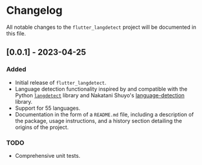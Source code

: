 # Changelog

All notable changes to the `flutter_langdetect` project will be documented in this file.

## [0.0.1] - 2023-04-25

### Added

- Initial release of `flutter_langdetect`.
- Language detection functionality inspired by and compatible with the Python [`langdetect`](https://github.com/Mimino666/langdetect) library and Nakatani Shuyo's [language-detection](https://github.com/shuyo/language-detection) library.
- Support for 55 languages.
- Documentation in the form of a `README.md` file, including a description of the package, usage instructions, and a history section detailing the origins of the project.

### TODO
- Comprehensive unit tests.

